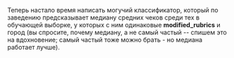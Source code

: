 Теперь настало время написать могучий классификатор, который по заведению предсказывает медиану средних чеков среди тех в обучающей выборке, у которых с ним одинаковые **modified_rubrics** и город (вы спросите, почему медиану, а не самый частый -- спишем это на вдохновение; самый частый тоже можно брать - но медиана работает лучше).
